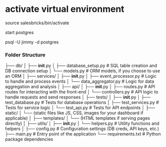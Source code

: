 # activate virtual environment
source salesbricks/bin/activate

start postgres

psql -U jimmy -d postgres



### Folder Structure
├── db/
│   ├── __init__.py
│   ├── database_setup.py       # SQL table creation and DB connection setup
│   └── models.py               # ORM models, if you choose to use an ORM
│
├── services/
│   ├── __init__.py
│   ├── event_processor.py      # Logic to handle and process events
│   └── data_aggregator.py      # Logic for data aggregation and analysis
│
├── api/
│   ├── __init__.py
│   ├── routes.py               # API routes for interacting with the front-end
│   └── controllers.py          # API logic to handle requests and send responses
│
├── tests/
│   ├── __init__.py
│   ├── test_database.py        # Tests for database operations
│   ├── test_services.py        # Tests for service logic
│   └── test_api.py             # Tests for API endpoints
│
├── static/
│   └── (static files like JS, CSS, images for your dashboard if applicable)
│
├── templates/
│   └── (HTML templates if serving pages directly)
│
├── utils/
│   ├── __init__.py
│   └── helpers.py              # Utility functions and helpers
│
├── config.py                   # Configuration settings (DB creds, API keys, etc.)
├── main.py                     # Entry point of the application
└── requirements.txt            # Python package dependencies